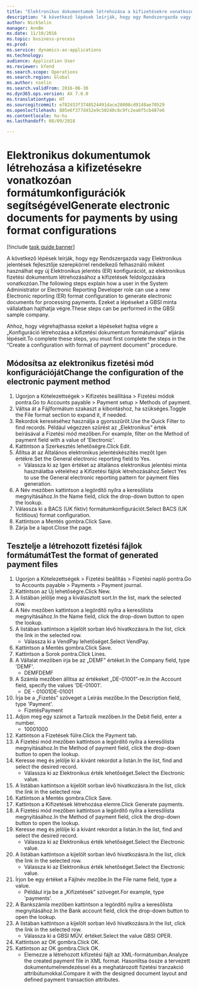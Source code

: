 ```yaml
--- 
title: "Elektronikus dokumentumok létrehozása a kifizetésekre vonatkozóan formátumkonfigurációk segítségével"
description: "A következő lépések leírják, hogy egy Rendszergazda vagy Elektronikus jelentések fejlesztője szerepkörrel rendelkező felhasználó miként használhat egy új Elektronikus jelentés (ER) konfigurációt, az elektronikus fizetési dokumentum létrehozásához a kifizetések feldolgozására vonatkozóan."
author: NickSelin
manager: AnnBe
ms.date: 11/10/2016
ms.topic: business-process
ms.prod: 
ms.service: dynamics-ax-applications
ms.technology: 
audience: Application User
ms.reviewer: kfend
ms.search.scope: Operations
ms.search.region: Global
ms.author: nselin
ms.search.validFrom: 2016-06-30
ms.dyn365.ops.version: AX 7.0.0
ms.translationtype: HT
ms.sourcegitcommit: e782d33f3748524491dace28008cd9148ae70529
ms.openlocfilehash: 805e6f377d452e9c50240c8c9fc2ea6f5cb487e6
ms.contentlocale: hu-hu
ms.lasthandoff: 08/09/2018

---
```

# <a name="generate-electronic-documents-for-payments-by-using-format-configurations"></a><span data-ttu-id="9fb27-103">Elektronikus dokumentumok létrehozása a kifizetésekre vonatkozóan formátumkonfigurációk segítségével</span><span class="sxs-lookup"><span data-stu-id="9fb27-103">Generate electronic documents for payments by using format configurations</span></span>

[!include [task guide banner](../../includes/task-guide-banner.md)]

<span data-ttu-id="9fb27-104">A következő lépések leírják, hogy egy Rendszergazda vagy Elektronikus jelentések fejlesztője szerepkörrel rendelkező felhasználó miként használhat egy új Elektronikus jelentés (ER) konfigurációt, az elektronikus fizetési dokumentum létrehozásához a kifizetések feldolgozására vonatkozóan.</span><span class="sxs-lookup"><span data-stu-id="9fb27-104">The following steps explain how a user in the System Administrator or Electronic Reporting Developer role can use a new Electronic reporting (ER) format configuration to generate electronic documents for processing payments.</span></span> <span data-ttu-id="9fb27-105">Ezeket a lépéseket a GBSI minta vállalatban hajthatja végre.</span><span class="sxs-lookup"><span data-stu-id="9fb27-105">These steps can be performed in the GBSI sample company.</span></span>

<span data-ttu-id="9fb27-106">Ahhoz, hogy végrehajthassa ezeket a lépéseket hajtsa végre a „Konfiguráció létrehozása a kifizetési dokumentum formátumával” eljárás lépéseit.</span><span class="sxs-lookup"><span data-stu-id="9fb27-106">To complete these steps, you must first complete the steps in the “Create a configuration with format of payment document” procedure.</span></span>


## <a name="change-the-configuration-of-the-electronic-payment-method"></a><span data-ttu-id="9fb27-107">Módosítsa az elektronikus fizetési mód konfigurációját</span><span class="sxs-lookup"><span data-stu-id="9fb27-107">Change the configuration of the electronic payment method</span></span>
1. <span data-ttu-id="9fb27-108">Ugorjon a Kötelezettségek > Kifizetés beállítása > Fizetési módok pontra.</span><span class="sxs-lookup"><span data-stu-id="9fb27-108">Go to Accounts payable > Payment setup > Methods of payment.</span></span>
2. <span data-ttu-id="9fb27-109">Váltsa át a Fájlformátum szakaszt a kibontáshoz, ha szükséges.</span><span class="sxs-lookup"><span data-stu-id="9fb27-109">Toggle the File format section to expand it, if needed.</span></span>
3. <span data-ttu-id="9fb27-110">Rekordok kereséséhez használja a gyorsszűrőt.</span><span class="sxs-lookup"><span data-stu-id="9fb27-110">Use the Quick Filter to find records.</span></span> <span data-ttu-id="9fb27-111">Például végezzen szűrést az „Elektronikus” érték beírásával a Fizetési mód mezőben.</span><span class="sxs-lookup"><span data-stu-id="9fb27-111">For example, filter on the Method of payment field with a value of 'Electronic'.</span></span>
4. <span data-ttu-id="9fb27-112">Kattintson a Szerkesztés lehetőségre.</span><span class="sxs-lookup"><span data-stu-id="9fb27-112">Click Edit.</span></span>
5. <span data-ttu-id="9fb27-113">Állítsa át az Általános elektronikus jelentéskészítés mezőt Igen értékre.</span><span class="sxs-lookup"><span data-stu-id="9fb27-113">Set the General electronic reporting field to Yes.</span></span>
    * <span data-ttu-id="9fb27-114">Válassza ki az Igen értéket az általános elektronikus jelentési minta használatba vételéhez a Kifizetési fájlok létrehozásához.</span><span class="sxs-lookup"><span data-stu-id="9fb27-114">Select Yes to use the General electronic reporting pattern for payment files generation.</span></span>  
6. <span data-ttu-id="9fb27-115">A Név mezőben kattintson a legördítő nyílra a keresőlista megnyitásához.</span><span class="sxs-lookup"><span data-stu-id="9fb27-115">In the Name field, click the drop-down button to open the lookup.</span></span>
7. <span data-ttu-id="9fb27-116">Válassza ki a BACS (UK fiktív) formátumkonfigurációt.</span><span class="sxs-lookup"><span data-stu-id="9fb27-116">Select BACS (UK fictitious) format configuration.</span></span>
8. <span data-ttu-id="9fb27-117">Kattintson a Mentés gombra.</span><span class="sxs-lookup"><span data-stu-id="9fb27-117">Click Save.</span></span>
9. <span data-ttu-id="9fb27-118">Zárja be a lapot.</span><span class="sxs-lookup"><span data-stu-id="9fb27-118">Close the page.</span></span>

## <a name="test-the-format-of-generated-payment-files"></a><span data-ttu-id="9fb27-119">Tesztelje a létrehozott fizetési fájlok formátumát</span><span class="sxs-lookup"><span data-stu-id="9fb27-119">Test the format of generated payment files</span></span>
1. <span data-ttu-id="9fb27-120">Ugorjon a Kötelezettségek > Fizetési beállítás > Fizetési napló pontra.</span><span class="sxs-lookup"><span data-stu-id="9fb27-120">Go to Accounts payable > Payments > Payment journal.</span></span>
2. <span data-ttu-id="9fb27-121">Kattintson az Új lehetőségre.</span><span class="sxs-lookup"><span data-stu-id="9fb27-121">Click New.</span></span>
3. <span data-ttu-id="9fb27-122">A listában jelölje meg a kiválasztott sort.</span><span class="sxs-lookup"><span data-stu-id="9fb27-122">In the list, mark the selected row.</span></span>
4. <span data-ttu-id="9fb27-123">A Név mezőben kattintson a legördítő nyílra a keresőlista megnyitásához.</span><span class="sxs-lookup"><span data-stu-id="9fb27-123">In the Name field, click the drop-down button to open the lookup.</span></span>
5. <span data-ttu-id="9fb27-124">A listában kattintson a kijelölt sorban lévő hivatkozásra.</span><span class="sxs-lookup"><span data-stu-id="9fb27-124">In the list, click the link in the selected row.</span></span>
    * <span data-ttu-id="9fb27-125">Válassza ki a VendPay lehetőséget.</span><span class="sxs-lookup"><span data-stu-id="9fb27-125">Select VendPay.</span></span>  
6. <span data-ttu-id="9fb27-126">Kattintson a Mentés gombra.</span><span class="sxs-lookup"><span data-stu-id="9fb27-126">Click Save.</span></span>
7. <span data-ttu-id="9fb27-127">Kattintson a Sorok pontra.</span><span class="sxs-lookup"><span data-stu-id="9fb27-127">Click Lines.</span></span>
8. <span data-ttu-id="9fb27-128">A Vállalat mezőben írja be az „DEMF” értéket.</span><span class="sxs-lookup"><span data-stu-id="9fb27-128">In the Company field, type 'DEMF'.</span></span>
    * <span data-ttu-id="9fb27-129">DEMF</span><span class="sxs-lookup"><span data-stu-id="9fb27-129">DEMF</span></span>  
9. <span data-ttu-id="9fb27-130">A Számla mezőben állítsa az értékeket „DE-01001”-re.</span><span class="sxs-lookup"><span data-stu-id="9fb27-130">In the Account field, specify the values 'DE-01001'.</span></span>
    * <span data-ttu-id="9fb27-131">DE - 01001</span><span class="sxs-lookup"><span data-stu-id="9fb27-131">DE-01001</span></span>  
10. <span data-ttu-id="9fb27-132">Írja be a „Fizetés” szöveget a Leírás mezőbe.</span><span class="sxs-lookup"><span data-stu-id="9fb27-132">In the Description field, type 'Payment'.</span></span>
    * <span data-ttu-id="9fb27-133">Fizetés</span><span class="sxs-lookup"><span data-stu-id="9fb27-133">Payment</span></span>  
11. <span data-ttu-id="9fb27-134">Adjon meg egy számot a Tartozik mezőben.</span><span class="sxs-lookup"><span data-stu-id="9fb27-134">In the Debit field, enter a number.</span></span>
    * <span data-ttu-id="9fb27-135">1000</span><span class="sxs-lookup"><span data-stu-id="9fb27-135">1000</span></span>  
12. <span data-ttu-id="9fb27-136">Kattintson a Fizetések fülre.</span><span class="sxs-lookup"><span data-stu-id="9fb27-136">Click the Payment tab.</span></span>
13. <span data-ttu-id="9fb27-137">A Fizetési mód mezőben kattintson a legördítő nyílra a keresőlista megnyitásához.</span><span class="sxs-lookup"><span data-stu-id="9fb27-137">In the Method of payment field, click the drop-down button to open the lookup.</span></span>
14. <span data-ttu-id="9fb27-138">Keresse meg és jelölje ki a kívánt rekordot a listán.</span><span class="sxs-lookup"><span data-stu-id="9fb27-138">In the list, find and select the desired record.</span></span>
    * <span data-ttu-id="9fb27-139">Válassza ki az Elektronikus érték lehetőséget.</span><span class="sxs-lookup"><span data-stu-id="9fb27-139">Select the Electronic value.</span></span>  
15. <span data-ttu-id="9fb27-140">A listában kattintson a kijelölt sorban lévő hivatkozásra.</span><span class="sxs-lookup"><span data-stu-id="9fb27-140">In the list, click the link in the selected row.</span></span>
16. <span data-ttu-id="9fb27-141">Kattintson a Mentés gombra.</span><span class="sxs-lookup"><span data-stu-id="9fb27-141">Click Save.</span></span>
17. <span data-ttu-id="9fb27-142">Kattintson a Kifizetések létrehozása elemre.</span><span class="sxs-lookup"><span data-stu-id="9fb27-142">Click Generate payments.</span></span>
18. <span data-ttu-id="9fb27-143">A Fizetési mód mezőben kattintson a legördítő nyílra a keresőlista megnyitásához.</span><span class="sxs-lookup"><span data-stu-id="9fb27-143">In the Method of payment field, click the drop-down button to open the lookup.</span></span>
19. <span data-ttu-id="9fb27-144">Keresse meg és jelölje ki a kívánt rekordot a listán.</span><span class="sxs-lookup"><span data-stu-id="9fb27-144">In the list, find and select the desired record.</span></span>
    * <span data-ttu-id="9fb27-145">Válassza ki az Elektronikus érték lehetőséget.</span><span class="sxs-lookup"><span data-stu-id="9fb27-145">Select the Electronic value.</span></span>  
20. <span data-ttu-id="9fb27-146">A listában kattintson a kijelölt sorban lévő hivatkozásra.</span><span class="sxs-lookup"><span data-stu-id="9fb27-146">In the list, click the link in the selected row.</span></span>
    * <span data-ttu-id="9fb27-147">Válassza ki az Elektronikus érték lehetőséget.</span><span class="sxs-lookup"><span data-stu-id="9fb27-147">Select the Electronic value.</span></span>  
21. <span data-ttu-id="9fb27-148">Írjon be egy értéket a Fájlnév mezőbe.</span><span class="sxs-lookup"><span data-stu-id="9fb27-148">In the File name field, type a value.</span></span>
    * <span data-ttu-id="9fb27-149">Például írja be a „Kifizetések” szöveget.</span><span class="sxs-lookup"><span data-stu-id="9fb27-149">For example, type 'payments'.</span></span>  
22. <span data-ttu-id="9fb27-150">A Bankszámla mezőben kattintson a legördítő nyílra a keresőlista megnyitásához.</span><span class="sxs-lookup"><span data-stu-id="9fb27-150">In the Bank account field, click the drop-down button to open the lookup.</span></span>
23. <span data-ttu-id="9fb27-151">A listában kattintson a kijelölt sorban lévő hivatkozásra.</span><span class="sxs-lookup"><span data-stu-id="9fb27-151">In the list, click the link in the selected row.</span></span>
    * <span data-ttu-id="9fb27-152">Válassza ki a GBSI MŰV. értéket.</span><span class="sxs-lookup"><span data-stu-id="9fb27-152">Select the value GBSI OPER.</span></span>  
24. <span data-ttu-id="9fb27-153">Kattintson az OK gombra.</span><span class="sxs-lookup"><span data-stu-id="9fb27-153">Click OK.</span></span>
25. <span data-ttu-id="9fb27-154">Kattintson az OK gombra.</span><span class="sxs-lookup"><span data-stu-id="9fb27-154">Click OK.</span></span>
    * <span data-ttu-id="9fb27-155">Elemezze a létrehozott kifizetési fájlt az XML-formátumban.</span><span class="sxs-lookup"><span data-stu-id="9fb27-155">Analyze the created payment file in XML format.</span></span> <span data-ttu-id="9fb27-156">Hasonlítsa össze a tervezett dokumentumelrendezéssel és a meghatározott fizetési tranzakció attribútumokkal.</span><span class="sxs-lookup"><span data-stu-id="9fb27-156">Compare it with the designed document layout and defined payment transaction attributes.</span></span>  


